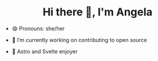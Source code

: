 
<!--
**glopzel/glopzel** is a ✨ _special_ ✨ repository because its `README.md` (this file) appears on your GitHub profile.

Here are some ideas to get you started:


- 🌱 I’m currently learning ...
- 👯 I’m looking to collaborate on ...
- 🤔 I’m looking for help with ...
- 💬 Ask me about ...
- 📫 How to reach me: ...
- 🤔 I’m looking for help 
- 😄 Pronouns: ...
- ⚡ Fun fact: ...
-->                
        
<h1 align="center">Hi there 👋, I'm Angela</h1>

- 😄 Pronouns: she/her

- 🔭 I’m currently working on contributing to open source

- :rocket: Astro and Svelte enjoyer

<!-- 
<p align="center">
  <img src="https://skillicons.dev/icons?i=js,ts,react,nodejs,express,mongodb,git,tailwind" />
</p>
 
[![@glopzel's Holopin board](https://holopin.me/glopzel)](https://holopin.io/@glopzel) -->
